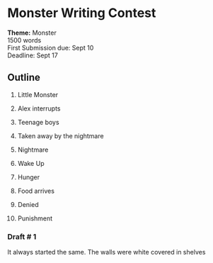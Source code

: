 # Monster Writing Contest
**Theme:** Monster  
1500 words  
First Submission due: Sept 10  
Deadline: Sept 17  

## Outline

1. Little Monster
2. Alex interrupts
3. Teenage boys
4. Taken away by the nightmare
5. Nightmare
6. Wake Up

7. Hunger
8.  Food arrives
9. Denied
10. Punishment 

### Draft # 1
It always started the same.  The walls were white covered in shelves



<!--stackedit_data:
eyJoaXN0b3J5IjpbMTI2ODc4NTgwMCwtMTQ4MjIxNzQzLDY3Mj
IyMDM4NywtNjM5Mjk3NjU3LC0zNjE5NTYxMDUsLTEzOTU3ODkw
MzQsMTc4ODYwODIzMl19
-->